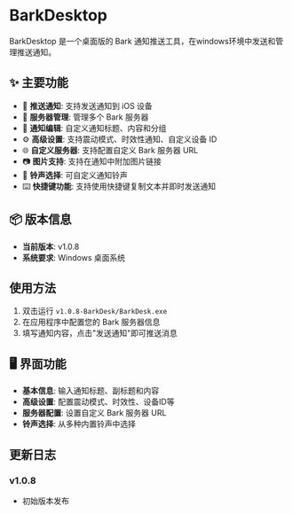 # BarkDesktop

BarkDesktop 是一个桌面版的 Bark 通知推送工具，在windows环境中发送和管理推送通知。

## ✨ 主要功能

- 📱 **推送通知**: 支持发送通知到 iOS 设备
- 🔧 **服务器管理**: 管理多个 Bark 服务器
- 📝 **通知编辑**: 自定义通知标题、内容和分组
- ⚙️ **高级设置**: 支持震动模式、时效性通知、自定义设备 ID
- 🌐 **自定义服务器**: 支持配置自定义 Bark 服务器 URL
- 📷 **图片支持**: 支持在通知中附加图片链接
- 🎵 **铃声选择**: 可自定义通知铃声
- ⌨️ **快捷键功能**: 支持使用快捷键复制文本并即时发送通知

## 📦 版本信息

- **当前版本**: v1.0.8
- **系统要求**: Windows 桌面系统

## 使用方法

1. 双击运行 `v1.0.8-BarkDesk/BarkDesk.exe`
2. 在应用程序中配置您的 Bark 服务器信息
3. 填写通知内容，点击"发送通知"即可推送消息

## 🖥️ 界面功能

- **基本信息**: 输入通知标题、副标题和内容
- **高级设置**: 配置震动模式、时效性、设备ID等
- **服务器配置**: 设置自定义 Bark 服务器 URL
- **铃声选择**: 从多种内置铃声中选择

## 更新日志

### v1.0.8
- 初始版本发布
